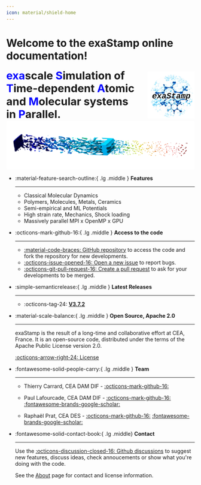 ```yaml
---
icon: material/shield-home 
---
```


# **Welcome to the exaStamp online documentation!**
  
<div style="display:flex; justify-content: space-between; align-items: center;">
  <div style="text-align: left; width: 70%;">
    <div style="font-size: 1.8rem; font-weight: 700; line-height: 1.2;">
      <span style="color: blue;">exa</span>scale <span style="color: blue;">S</span>imulation of
      <span style="color: blue;">T</span>ime-dependent <span style="color: blue;">A</span>tomic and
      <span style="color: blue;">M</span>olecular systems in <span style="color: blue;">P</span>arallel.
    </div>
  </div>

  <div style="width: 25%; display: flex; justify-content: flex-end; align-items: center;">
    <img src="img/xsp_logo.png" alt="XSP logo" style="width: 100%; height: auto;" />
  </div>
</div>

<div style="display: flex; justify-content: center;">
  <img src="img/microjet.png" alt="microjet" style="width: 100%; height: auto;">
</div>

<div class="grid cards" markdown>

-   :material-feature-search-outline:{ .lg .middle } __Features__

    ---

     - Classical Molecular Dynamics
     - Polymers, Molecules, Metals, Ceramics
     - Semi-empirical and ML Potentials
     - High strain rate, Mechanics, Shock loading
     - Massively parallel MPI x OpenMP x GPU

-   :octicons-mark-github-16:{ .lg .middle } __Access to the code__

    ---
  
    - [:material-code-braces: GitHub repository](https://github.com/Collab4exaNBody/exaStamp) to access the code and fork the repository for new developments.
    - [:octicons-issue-opened-16: Open a new issue](https://github.com/Collab4exaNBody/exaStamp/issues) to report bugs.
    - [:octicons-git-pull-request-16: Create a pull request](https://github.com/Collab4exaNBody/exaStamp/pulls) to ask for your developments to be merged.
  
-   :simple-semanticrelease:{ .lg .middle } __Latest Releases__

    ---
    - :octicons-tag-24: [__V3.7.2__](https://github.com/Collab4exaNBody/exaStamp/releases/tag/v3.7.2)

    
-   :material-scale-balance:{ .lg .middle } __Open Source, Apache 2.0__

    ---

    exaStamp is the result of a long-time and collaborative effort at CEA, France. It is an open-source code, distributed under the terms of the Apache Public License version 2.0.

    [:octicons-arrow-right-24: License](About/img/LICENSE)


-   :fontawesome-solid-people-carry:{ .lg .middle } __Team__

    ---
  
    - Thierry Carrard, CEA DAM DIF - [:octicons-mark-github-16:](https://github.com/carrardt)

    - Paul Lafourcade, CEA DAM DIF -  [:octicons-mark-github-16:](https://github.com/lafourcadep) [:fontawesome-brands-google-scholar:](https://scholar.google.com/citations?user=UVKEf6cAAAAJ&hl=en)

    - Raphaël Prat, CEA DES -  [:octicons-mark-github-16:](https://github.com/rprat-pro) [:fontawesome-brands-google-scholar:](https://scholar.google.com/citations?user=krjPnoAAAAAJ&hl=en&oi=ao)
  
-   :fontawesome-solid-contact-book:{ .lg .middle} __Contact__

    ---

    Use the [:octicons-discussion-closed-16: Github discussions](https://github.com/Collab4exaNBody/exaStamp/discussions) to suggest new features, discuss ideas, check annoucements or show what you're doing with the code.
    
    See the [About](About/index.md) page for contact and license information.
  
</div>
